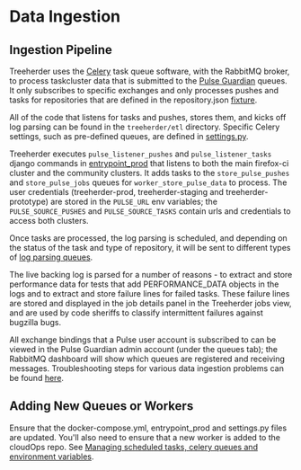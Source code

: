 # Data Ingestion

## Ingestion Pipeline

Treeherder uses the [Celery](https://docs.celeryproject.org/en/stable/index.html) task queue software, with the RabbitMQ broker, to process taskcluster data that is submitted to the [Pulse Guardian](https://pulseguardian.mozilla.org/) queues. It only subscribes to specific exchanges and only processes pushes and tasks for repositories that are defined in the repository.json [fixture](https://github.com/mozilla/treeherder/blob/master/treeherder/model/fixtures/repository.json).

All of the code that listens for tasks and pushes, stores them, and kicks off log parsing can be found in the `treeherder/etl` directory. Specific Celery settings, such as pre-defined queues, are defined in [settings.py](https://github.com/mozilla/treeherder/blob/master/treeherder/config/settings.py#L301).

Treeherder executes `pulse_listener_pushes` and `pulse_listener_tasks` django commands in [entrypoint_prod](https://github.com/mozilla/treeherder/blob/master/docker/entrypoint_prod.sh#L27-L30) that listens to both the main firefox-ci cluster and the community clusters. It adds tasks to the `store_pulse_pushes` and `store_pulse_jobs` queues for `worker_store_pulse_data` to process. The user credentials (treeherder-prod, treeherder-staging and treeherder-prototype) are stored in the `PULSE_URL` env variables; the `PULSE_SOURCE_PUSHES` and `PULSE_SOURCE_TASKS` contain urls and credentials to access both clusters.

Once tasks are processed, the log parsing is scheduled, and depending on the status of the task and type of repository, it will be sent to different types of [log parsing queues](https://github.com/mozilla/treeherder/blob/master/treeherder/etl/jobs.py#L345-L360).

The live backing log is parsed for a number of reasons - to extract and store performance data for tests that add PERFORMANCE_DATA objects in the logs and to extract and store failure lines for failed tasks. These failure lines are stored and displayed in the job details panel in the Treeherder jobs view, and are used by code sheriffs to classify intermittent failures against bugzilla bugs.

 All exchange bindings that a Pulse user account is subscribed to can be viewed in the Pulse Guardian admin account (under the queues tab); the RabbitMQ dashboard will show which queues are registered and receiving messages. Troubleshooting steps for various data ingestion problems can be found [here](./troubleshooting.md#scenarios).

## Adding New Queues or Workers

Ensure that the docker-compose.yml, entrypoint_prod and settings.py files are updated. You'll also need to ensure that a new worker is added to the cloudOps repo. See [Managing scheduled tasks, celery queues and environment variables](./administration.md#managing-scheduled-tasks-celery-queues-and-environment-variables).
